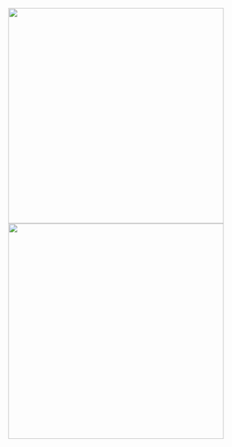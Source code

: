 <img src="https://raw.githubusercontent.com/SamPutnam/Index-2018/master/300k%20Salaries%20for%20Engineers%20Who%20Can%20Build.png" width=435><img src="http://i.imgur.com/TICtqfJ.png" width=435>
